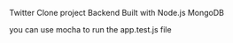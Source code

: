 Twitter Clone project Backend
Built with Node.js MongoDB 

you can use mocha to run the app.test.js file
